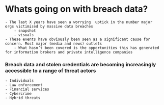 # Whats going on with breach data?
	- The last X years have seen a worrying  uptick in the number major orgs victimised by massive data breaches
		- snapshot
		- visuals
	- These events have obviously been seen as a significant cause for concern. Most major (media and news) outlets
		- What hasn’t been covered is the opportunities this has generated for information brokers and private intelligence companies

### Breach data and stolen credentials are becoming increasingly accessible to a range of threat actors
	- Individuals
	- Law enforcement
	- Financial services
	- Cybercrime
	- Hybrid threats